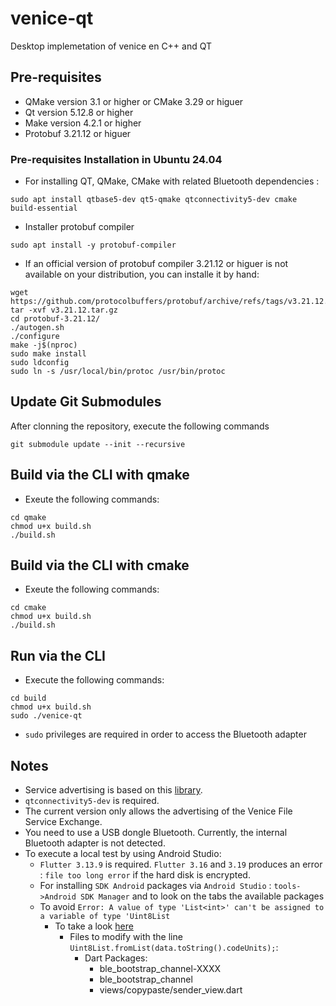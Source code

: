 # venice-qt
Desktop implemetation of venice en C++ and QT

## Pre-requisites
- QMake version 3.1 or higher or CMake 3.29 or higuer
- Qt version 5.12.8 or higher
- Make version 4.2.1 or higher
- Protobuf 3.21.12 or higuer

### Pre-requisites Installation in Ubuntu 24.04
- For installing QT, QMake, CMake with related Bluetooth dependencies :

```
sudo apt install qtbase5-dev qt5-qmake qtconnectivity5-dev cmake build-essential
```
- Installer protobuf compiler
```
sudo apt install -y protobuf-compiler
```
- If an official version of protobuf compiler 3.21.12 or higuer is not available on your distribution, you can installe it by hand:
```
wget https://github.com/protocolbuffers/protobuf/archive/refs/tags/v3.21.12.tar.gz
tar -xvf v3.21.12.tar.gz
cd protobuf-3.21.12/
./autogen.sh
./configure
make -j$(nproc)
sudo make install
sudo ldconfig
sudo ln -s /usr/local/bin/protoc /usr/bin/protoc
```

## Update Git Submodules

After clonning the repository, execute the following commands

```
git submodule update --init --recursive
```

## Build via the CLI with qmake
- Exeute the following commands:
```
cd qmake
chmod u+x build.sh
./build.sh
```

## Build via the CLI with cmake
- Exeute the following commands:
```
cd cmake
chmod u+x build.sh
./build.sh
```

## Run via the CLI
- Execute the following commands:
```
cd build
chmod u+x build.sh
sudo ./venice-qt
```

  - `sudo` privileges are required in order to access the Bluetooth adapter


## Notes

- Service advertising is based on this [library](https://doc.qt.io/qt-5/qtbluetooth-le-overview.html#advertising-services).  
- `qtconnectivity5-dev`  is required.
- The current version only allows the advertising of the Venice File Service Exchange.
- You need to use a USB dongle Bluetooth. Currently, the internal Bluetooth adapter is not detected.
- To execute a local test by using Android Studio:
  - `Flutter 3.13.9` is required. `Flutter 3.16` and `3.19` produces an error : `file too long error` if the hard disk is encrypted.
  - For installing `SDK Android` packages via `Android Studio` : `tools->Android SDK Manager` and to look on the tabs the available packages
  - To avoid `Error: A value of type 'List<int>' can't be assigned to a variable of type 'Uint8List`
    - To take a look [here](https://coflutter.com/dart-flutter-how-to-convert-string-to-uint8list/)
      - Files to modify with the line `Uint8List.fromList(data.toString().codeUnits);`:
        - Dart Packages:
          - ble_bootstrap_channel-XXXX
          - ble_bootstrap_channel
          - views/copypaste/sender_view.dart
